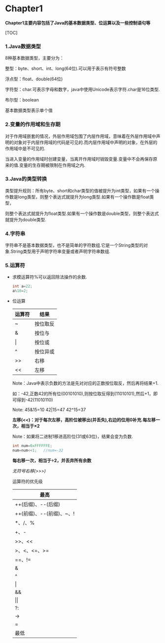 # Chapter1

**Chapter1主要内容包括了Java的基本数据类型、位运算以及一些控制语句等**

[TOC]

### 1.Java数据类型

8种基本数据类型，主要分为：

整型：byte、short、int、long(64位).可以用于表示有符号整数

浮点型：float、double(64位)

字符型：char.可表示字母和数字，java中使用Unicode表示字符.char是16位类型.

布尔型：boolean

<p>基本数据类型表示单个值</p>

### 2.变量的作用域和生存期

对于作用域嵌套的情况，外层作用域包围了内层作用域，意味着在外层作用域中声明的对象对于内层作用域的代码是可见的.而内层作用域中声明的对象，在外层的作用域中是不可见的.

当进入变量的作用域时创建变量，当离开作用域时销毁变量.变量中不会再保存原来的值.变量的生存期被限制在作用域之内.

### 3.Java的类型转换

类型提升规则：所有byte、short和char类型的值被提升为int类型，如果有一个操作数是long类型，则整个表达式就提升为long类型.如果有一个操作数是float类型，

则整个表达式就提升为float类型.如果有一个操作数是double类型，则整个表达式就提升为double类型.

### 4.字符串

字符串不是基本数据类型，也不是简单的字符数组.它是一个String类型的对象.String类型用于声明字符串变量或者声明字符串数组.

### 5.运算符

- 求模运算符%可以返回除法操作的余数.

  ```java
  int a=22;
  a%10=2;
  ```

- 位运算

  | 运算符 | 结果     |
  | ------ | -------- |
  | ~      | 按位取反 |
  | &      | 按位与   |
  | \|     | 按位或   |
  | ^      | 按位异或 |
  | >>     | 右移     |
  | <<     | 左移     |

  Note：Java中表示负数的方法是先对对应的正数按位取反，然后再将结果+1.

  如：-42,正数42的所有位(00101010),则按位取反得到(11010101),然后+1，即可得到-42(11010110)

  Note:	45&15=10	42|15=47	42^15=37

  **左移(<<)：对于每次左移，高阶位被移出(并丢失),右边的位用0补充.每左移一次，相当于×2**

  Note：如果将二进制1移进高阶位(31或63位)，结果会变为负数.

  ```java
  int num=0xFFFFFFE;
  num=num<<1;	//num=-32
  ```

  **每右移一次，相当于÷2，并丢弃所有余数**

  *无符号右移(>>>)*

  运算符的优先级

  | 最高                     |
  | ------------------------ |
  | ++(后缀)、--(后缀)       |
  | ++(前缀)、--(前缀)、~、! |
  | *、/、%                  |
  | +、-                     |
  | >>、<<                   |
  | >、<、<=、>=             |
  | ==、!=                   |
  | &                        |
  | ^                        |
  | \|                       |
  | &&                       |
  | \|\|                     |
  | ?:                       |
  | ->                       |
  | =                        |
  | 最低                     |

  

  

  

  

  

  

  

  

  

  